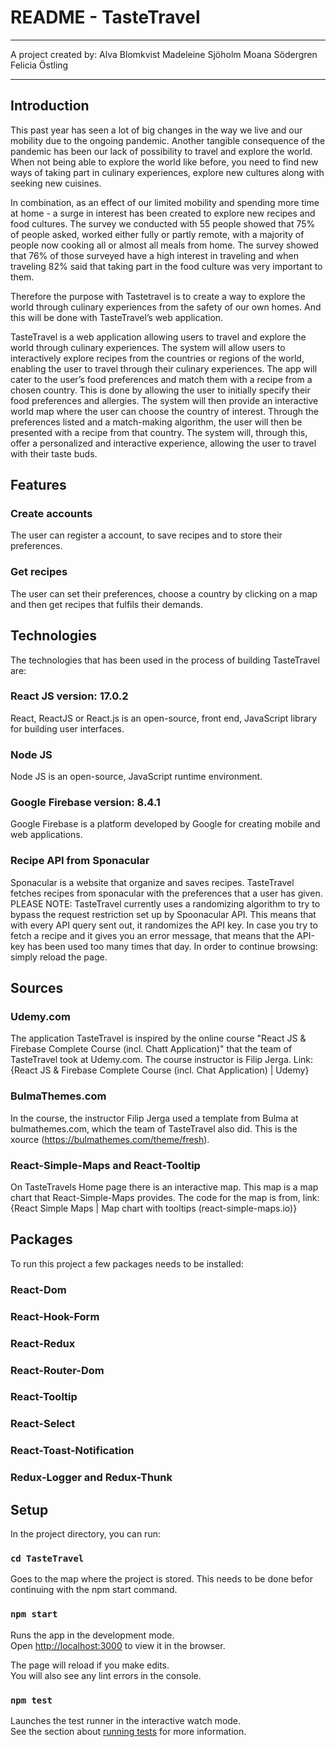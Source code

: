 # README - TasteTravel
----------------------------------------------------------------------------------------------------------------------------------------------
A project created by:
Alva Blomkvist
Madeleine Sjöholm
Moana Södergren
Felicia Östling

----------------------------------------------------------------------------------------------------------------------------------------------
## Introduction
This past year has seen a lot of big changes in the way we live and our mobility due to the ongoing pandemic. Another tangible consequence of the pandemic has been our lack of possibility to travel and explore the world. When not being able to explore the world like before, you need to find new ways of taking part in culinary experiences, explore new cultures along with seeking new cuisines.

In combination, as an effect of our limited mobility and spending more time at home - a surge in interest has been created to explore new recipes and food cultures. The survey we conducted  with 55 people showed that 75% of people asked, worked either fully or partly remote, with a majority of people now cooking all or almost all meals from home. The survey showed that 76% of those surveyed have a high interest in traveling and when traveling 82% said that taking part in the food culture was very important to them.

Therefore the purpose with Tastetravel is to create a way to explore the world through culinary experiences from the safety of our own homes. And this will be done with TasteTravel’s web application.  

TasteTravel is a web application allowing users to travel and explore the world through culinary experiences. The system will allow users to interactively explore recipes from the countries or regions of the world, enabling the user to travel through their culinary experiences. The app will cater to the user’s food preferences and match them with a recipe from a chosen country. This is done by allowing the user to initially specify their food preferences and allergies. The system will then provide an interactive world map where the user can choose the country of interest. Through the preferences listed and a match-making algorithm, the user will then be presented with a recipe from that country. The system will, through this, offer a personalized and interactive experience, allowing the user to travel with their taste buds.

## Features
### Create accounts
The user can register a account, to save recipes and to store their preferences.

### Get recipes
The user can set their preferences, choose a country by clicking on a map and then get recipes that fulfils their demands.


## Technologies
The technologies that has been used in the process of building TasteTravel are:

### React JS version: 17.0.2
React, ReactJS or React.js is an open-source, front end, JavaScript library for building user interfaces.

### Node JS
Node JS is an open-source, JavaScript runtime environment.

### Google Firebase  version: 8.4.1
Google Firebase is a platform developed by Google for creating mobile and web applications.

### Recipe API from Sponacular
Sponacular is a website that organize and saves recipes. TasteTravel fetches recipes from sponacular with the preferences that a user has given.
PLEASE NOTE: TasteTravel currently uses a randomizing algorithm to try to bypass the request restriction set up by Spoonacular API. This means that with every API query sent out, it randomizes the API key. 
In case you try to fetch a recipe and it gives you an error message, that means that the API-key has been used too many times that day. In order to continue browsing: simply reload the page. 

## Sources
### Udemy.com
The application TasteTravel is inspired by the online course "React JS & Firebase Complete Course (incl. Chatt Application)" that the team of TasteTravel took at Udemy.com. The course instructor is Filip Jerga. Link: {React JS & Firebase Complete Course (incl. Chat Application) | Udemy}

### BulmaThemes.com
In the course, the instructor Filip Jerga used a template from Bulma at bulmathemes.com, which the team of TasteTravel also did. This is the xource (https://bulmathemes.com/theme/fresh).

### React-Simple-Maps and React-Tooltip
On TasteTravels Home page there is an interactive map. This map is a map chart that React-Simple-Maps provides. The code for the map is from, link: {React Simple Maps | Map chart with tooltips (react-simple-maps.io)}

## Packages
To run this project a few packages needs to be installed:
### React-Dom
### React-Hook-Form
### React-Redux
### React-Router-Dom
### React-Tooltip
### React-Select
### React-Toast-Notification
### Redux-Logger and Redux-Thunk


## Setup

In the project directory, you can run:

### `cd TasteTravel`

Goes to the map where the project is stored. This needs to be done befor continuing with the npm start command.

### `npm start`

Runs the app in the development mode.\
Open [http://localhost:3000](http://localhost:3000) to view it in the browser.

The page will reload if you make edits.\
You will also see any lint errors in the console.

### `npm test`

Launches the test runner in the interactive watch mode.\
See the section about [running tests](https://facebook.github.io/create-react-app/docs/running-tests) for more information.
